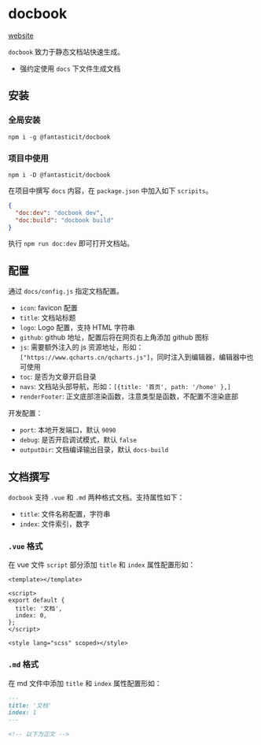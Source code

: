 # docbook

[website](https://docbook.vercel.app/)

`docbook` 致力于静态文档站快速生成。

- 强约定使用 `docs` 下文件生成文档

## 安装

### 全局安装

```shell
npm i -g @fantasticit/docbook
```

### 项目中使用

```shell
npm i -D @fantasticit/docbook
```

在项目中撰写 `docs` 内容，在 `package.json` 中加入如下 `scripits`。

```json
{
  "doc:dev": "docbook dev",
  "doc:build": "docbook build"
}
```

执行 `npm run doc:dev` 即可打开文档站。

## 配置

通过 `docs/config.js` 指定文档配置。

- `icon`: favicon 配置
- `title`: 文档站标题
- `logo`: Logo 配置，支持 HTML 字符串
- `github`: github 地址，配置后将在网页右上角添加 github 图标
- `js`: 需要额外注入的 js 资源地址，形如：`["https://www.qcharts.cn/qcharts.js"]`，同时注入到编辑器，编辑器中也可使用
- `toc`: 是否为文章开启目录
- `navs`: 文档站头部导航，形如：`[{title: '首页', path: '/home' },]`
- `renderFooter`: 正文底部渲染函数，注意类型是函数，不配置不渲染底部

开发配置：

- `port`: 本地开发端口，默认 `9090`
- `debug`: 是否开启调试模式，默认 `false`
- `outputDir`: 文档编译输出目录，默认 `docs-build`

## 文档撰写

`docbook` 支持 `.vue` 和 `.md` 两种格式文档。支持属性如下：

- `title`: 文件名称配置，字符串
- `index`: 文件索引，数字

### `.vue` 格式

在 vue 文件 `script` 部分添加 `title` 和 `index` 属性配置形如：

```vue
<template></template>

<script>
export default {
  title: '文档',
  index: 0,
};
</script>

<style lang="scss" scoped></style>
```

### `.md` 格式

在 md 文件中添加 `title` 和 `index` 属性配置形如：

```md
---
title: '文档'
index: 1
---

<!-- 以下为正文 -->
```
